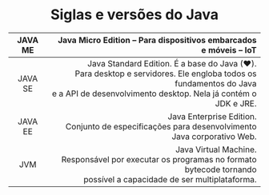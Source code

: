 <div align="center">

#  Siglas e versões do Java

| JAVA ME   | Java Micro Edition – Para dispositivos embarcados e móveis – IoT |
:-: | -----------:
JAVA SE | Java Standard Edition. É a base do Java (❤). </br> Para desktop e servidores. Ele engloba todos os fundamentos do Java </br> e a API de desenvolvimento desktop. Nela já contém o JDK e JRE. |
JAVA EE | Java Enterprise Edition. </br> Conjunto de especificações para desenvolvimento Java corporativo Web. |
JVM | Java Virtual Machine. </br> Responsável por executar os programas no formato bytecode tornando </br> possível a capacidade de ser multiplataforma.

</div>
